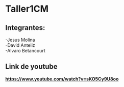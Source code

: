 # Taller1CM


## Integrantes:
-Jesus Molina <br>
-David Anteliz <br>
-Alvaro Betancourt <br>

## Link de youtube
**https://www.youtube.com/watch?v=sKO5Cy9U8oo**
